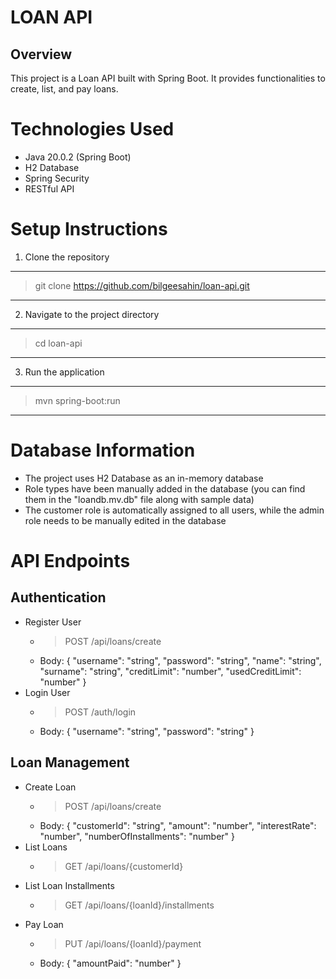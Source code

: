# LOAN API
## Overview
This project is a Loan API built with Spring Boot. It provides functionalities to create, list, and pay loans.

# Technologies Used
* Java 20.0.2 (Spring Boot)
* H2 Database
* Spring Security
* RESTful API

# Setup Instructions

1. Clone the repository
---
>git clone https://github.com/bilgeesahin/loan-api.git
---
2. Navigate to the project directory
---
>cd loan-api
---
3. Run the application
---
>mvn spring-boot:run
---

# Database Information
* ⁠The project uses H2 Database as an in-memory database
* Role types have been manually added in the database (you can find them in the "loandb.mv.db" file along with sample data)
* The customer role is automatically assigned to all users, while the admin role needs to be manually edited in the database

# API Endpoints
## Authentication
* Register User
  * >POST /api/loans/create
  * Body:
    {
    "username": "string",
    "password": "string",
    "name": "string",
    "surname": "string",
    "creditLimit": "number",
    "usedCreditLimit": "number"
    }
* Login User
  * >POST /auth/login
  * Body:
    {
    "username": "string",
    "password": "string"
    }
## Loan Management
* Create Loan
  * >POST /api/loans/create
  * Body:
  {
  "customerId": "string",
  "amount": "number",
  "interestRate": "number",
  "numberOfInstallments": "number"
  }
* List Loans
  * >GET /api/loans/{customerId}
* List Loan Installments
  * >GET /api/loans/{loanId}/installments
* Pay Loan
  * >PUT /api/loans/{loanId}/payment
  * Body:
  {
  "amountPaid": "number"
  }
